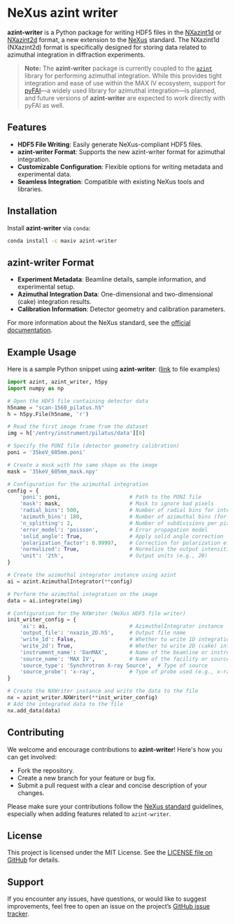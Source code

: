 # NeXus azint writer

**azint-writer** is a Python package for writing HDF5 files in the [NXazint1d](https://nxazint-hdf5-nexus-3229ecbd09ba8a773fbbd8beb72cace6216dfd5063e1.gitlab-pages.esrf.fr/classes/contributed_definitions/NXazint1d.html) or [NXazint2d](https://nxazint-hdf5-nexus-3229ecbd09ba8a773fbbd8beb72cace6216dfd5063e1.gitlab-pages.esrf.fr/classes/contributed_definitions/NXazint2d.html) format, a new extension to the [NeXus](https://www.nexusformat.org/) standard. The NXazint1d (NXazint2d) format is specifically designed for storing data related to azimuthal integration in diffraction experiments.

> **Note:** The **azint-writer** package is currently coupled to the [`azint`](https://maxiv-science.github.io/azint/) library for performing azimuthal integration. While this provides tight integration and ease of use within the MAX IV ecosystem, support for [pyFAI](https://pyfai.readthedocs.io/)—a widely used library for azimuthal integration—is planned, and future versions of **azint-writer** are expected to work directly with pyFAI as well.


## Features

- **HDF5 File Writing**: Easily generate NeXus-compliant HDF5 files.
- **azint-writer Format**: Supports the new azint-writer format for azimuthal integration.
- **Customizable Configuration**: Flexible options for writing metadata and experimental data.
- **Seamless Integration**: Compatible with existing NeXus tools and libraries.

## Installation

Install **azint-writer** via `conda`:

```bash
conda install -c maxiv azint-writer
```

## azint-writer Format

- **Experiment Metadata**: Beamline details, sample information, and experimental setup.
- **Azimuthal Integration Data**: One-dimensional and two-dimensional (cake) integration results.
- **Calibration Information**: Detector geometry and calibration parameters.

For more information about the NeXus standard, see the [official documentation](https://www.nexusformat.org/).

## Example Usage

Here is a sample Python snippet using **azint-writer**:
([link](https://zenodo.org/records/15525054?token=eyJhbGciOiJIUzUxMiJ9.eyJpZCI6IjExNjFhMTJhLWQwMjItNDllMy1iMWJjLTM1MTljZDg0YTFmMCIsImRhdGEiOnt9LCJyYW5kb20iOiI5MGU3ZmVjYzM2ODJkMDdjYWNkMThhMDAyNGM5NzMwOSJ9.Yj-aspIfrIt0QsLvRKcG9AA9Kiyfd2YXdIpwaDnaVZc-ArJRVtXgTh5iPuoiCLC2mv2XmeRrAP8NmzRult8vGw) to file examples)

```python
import azint, azint_writer, h5py
import numpy as np

# Open the HDF5 file containing detector data
h5name = "scan-1560_pilatus.h5"
h = h5py.File(h5name, 'r')

# Read the first image frame from the dataset
img = h['/entry/instrument/pilatus/data'][0]

# Specify the PONI file (detector geometry calibration)
poni = '35keV_605mm.poni'

# Create a mask with the same shape as the image
mask = '35keV_605mm_mask.npy'

# Configuration for the azimuthal integration
config = {
    'poni': poni,                      # Path to the PONI file
    'mask': mask,                      # Mask to ignore bad pixels
    'radial_bins': 500,                # Number of radial bins for integration
    'azimuth_bins': 180,               # Number of azimuthal bins (for 2D integration)
    'n_splitting': 2,                  # Number of subdivisions per pixel (for precision)
    'error_model': 'poisson',          # Error propagation model
    'solid_angle': True,               # Apply solid angle correction
    'polarization_factor': 0.99997,    # Correction for polarization effects
    'normalized': True,                # Normalize the output intensities
    'unit': '2th',                     # Output units (e.g., 2θ)
}

# Create the azimuthal integrator instance using azint
ai = azint.AzimuthalIntegrator(**config)

# Perform the azimuthal integration on the image
data = ai.integrate(img)

# Configuration for the NXWriter (NeXus HDF5 file writer)
init_writer_config = {
    'ai': ai,                          # AzimuthalIntegrator instance
    'output_file': 'nxazin_2D.h5',     # Output file name
    'write_1d': False,                 # Whether to write 1D integration data
    'write_2d': True,                  # Whether to write 2D (cake) integration data
    'instrument_name': 'DanMAX',       # Name of the beamline or instrument
    'source_name': 'MAX IV',           # Name of the facility or source
    'source_type': 'Synchrotron X-ray Source',  # Type of source
    'source_probe': 'x-ray',           # Type of probe used (e.g., x-ray, neutron)
}

# Create the NXWriter instance and write the data to the file
nx = azint_writer.NXWriter(**init_writer_config)
# Add the integrated data to the file
nx.add_data(data)  
```

## Contributing

We welcome and encourage contributions to **azint-writer**! Here's how you can get involved:

- Fork the repository.
- Create a new branch for your feature or bug fix.
- Submit a pull request with a clear and concise description of your changes.

Please make sure your contributions follow the [NeXus standard](https://www.nexusformat.org/) guidelines, especially when adding features related to `azint-writer`.

## License

This project is licensed under the MIT License. See the [LICENSE file on GitHub](https://github.com/maxiv-science/azint_writer/blob/main/LICENSE) for details.

## Support

If you encounter any issues, have questions, or would like to suggest improvements, feel free to open an issue on the project’s [GitHub issue tracker](https://github.com/maxiv-science/azint_writer/issues).

